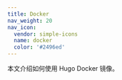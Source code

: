 ```yaml
---
title: Docker
nav_weight: 20
nav_icon:
  vendor: simple-icons
  name: docker
  color: '#2496ed'
---
```


本文介绍如何使用 Hugo Docker 镜像。
